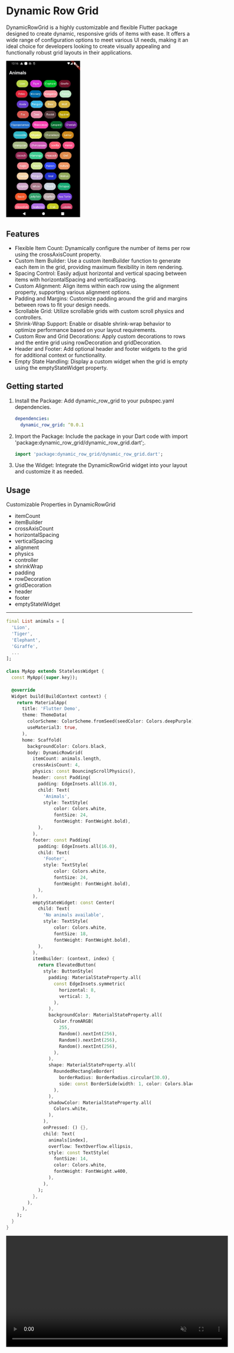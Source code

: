 # Dynamic Row Grid

DynamicRowGrid is a highly customizable and flexible Flutter package designed to create dynamic, responsive grids of items with ease. It offers a wide range of configuration options to meet various UI needs, making it an ideal choice for developers looking to create visually appealing and functionally robust grid layouts in their applications.

<img src="screenshot/gridd.png" width="200">

## Features

- Flexible Item Count: Dynamically configure the number of items per row using the crossAxisCount property.
- Custom Item Builder: Use a custom itemBuilder function to generate each item in the grid, providing maximum flexibility in item rendering.
- Spacing Control: Easily adjust horizontal and vertical spacing between items with horizontalSpacing and verticalSpacing.
- Custom Alignment: Align items within each row using the alignment property, supporting various alignment options.
- Padding and Margins: Customize padding around the grid and margins between rows to fit your design needs.
- Scrollable Grid: Utilize scrollable grids with custom scroll physics and controllers.
- Shrink-Wrap Support: Enable or disable shrink-wrap behavior to optimize performance based on your layout requirements.
- Custom Row and Grid Decorations: Apply custom decorations to rows and the entire grid using rowDecoration and gridDecoration.
- Header and Footer: Add optional header and footer widgets to the grid for additional context or functionality.
- Empty State Handling: Display a custom widget when the grid is empty using the emptyStateWidget property.

## Getting started

1. Install the Package: Add dynamic_row_grid to your pubspec.yaml dependencies.

   ```yaml
   dependencies:
     dynamic_row_grid: ^0.0.1
   ```

2. Import the Package: Include the package in your Dart code with import 'package:dynamic_row_grid/dynamic_row_grid.dart';.

   ```dart
   import 'package:dynamic_row_grid/dynamic_row_grid.dart';
   ```

3. Use the Widget: Integrate the DynamicRowGrid widget into your layout and customize it as needed.

## Usage

Customizable Properties in DynamicRowGrid

- itemCount
- itemBuilder
- crossAxisCount
- horizontalSpacing
- verticalSpacing
- alignment
- physics
- controller
- shrinkWrap
- padding
- rowDecoration
- gridDecoration
- header
- footer
- emptyStateWidget

<hr>

```dart
final List animals = [
  'Lion',
  'Tiger',
  'Elephant',
  'Giraffe',
  ...
];

class MyApp extends StatelessWidget {
  const MyApp({super.key});

  @override
  Widget build(BuildContext context) {
    return MaterialApp(
      title: 'Flutter Demo',
      theme: ThemeData(
        colorScheme: ColorScheme.fromSeed(seedColor: Colors.deepPurple),
        useMaterial3: true,
      ),
      home: Scaffold(
        backgroundColor: Colors.black,
        body: DynamicRowGrid(
          itemCount: animals.length,
          crossAxisCount: 4,
          physics: const BouncingScrollPhysics(),
          header: const Padding(
            padding: EdgeInsets.all(16.0),
            child: Text(
              'Animals',
              style: TextStyle(
                  color: Colors.white,
                  fontSize: 24,
                  fontWeight: FontWeight.bold),
            ),
          ),
          footer: const Padding(
            padding: EdgeInsets.all(16.0),
            child: Text(
              'Footer',
              style: TextStyle(
                  color: Colors.white,
                  fontSize: 24,
                  fontWeight: FontWeight.bold),
            ),
          ),
          emptyStateWidget: const Center(
            child: Text(
              'No animals available',
              style: TextStyle(
                  color: Colors.white,
                  fontSize: 18,
                  fontWeight: FontWeight.bold),
            ),
          ),
          itemBuilder: (context, index) {
            return ElevatedButton(
              style: ButtonStyle(
                padding: MaterialStateProperty.all(
                  const EdgeInsets.symmetric(
                    horizontal: 8,
                    vertical: 3,
                  ),
                ),
                backgroundColor: MaterialStateProperty.all(
                  Color.fromARGB(
                    255,
                    Random().nextInt(256),
                    Random().nextInt(256),
                    Random().nextInt(256),
                  ),
                ),
                shape: MaterialStateProperty.all(
                  RoundedRectangleBorder(
                    borderRadius: BorderRadius.circular(30.0),
                    side: const BorderSide(width: 1, color: Colors.black),
                  ),
                ),
                shadowColor: MaterialStateProperty.all(
                  Colors.white,
                ),
              ),
              onPressed: () {},
              child: Text(
                animals[index],
                overflow: TextOverflow.ellipsis,
                style: const TextStyle(
                  fontSize: 14,
                  color: Colors.white,
                  fontWeight: FontWeight.w400,
                ),
              ),
            );
          },
        ),
      ),
    );
  }
}
```

<video autoplay loop muted width="600">
  <source src="screenshot/grid.webm" type="video/webm">
  Your browser does not support the video tag.
</video>
